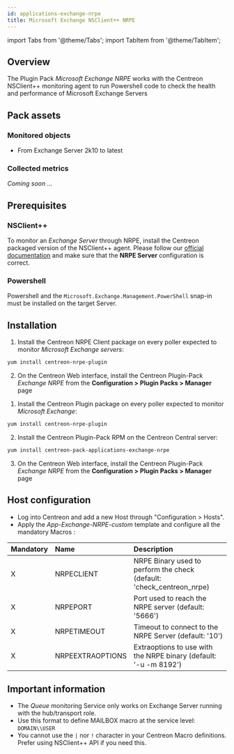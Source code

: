 ```yaml
---
id: applications-exchange-nrpe
title: Microsoft Exchange NSClient++ NRPE
---
```

import Tabs from '@theme/Tabs';
import TabItem from '@theme/TabItem';


## Overview

The Plugin Pack *Microsoft Exchange NRPE* works with the Centreon NSClient++ monitoring
agent to run Powershell code to check the health and performance of Microsoft Exchange 
Servers

## Pack assets

### Monitored objects

* From Exchange Server 2k10 to latest

### Collected metrics

*Coming soon ...*

## Prerequisites

### NSClient++

To monitor an *Exchange Server* through NRPE, install the Centreon packaged version 
of the NSClient++ agent. Please follow our [official documentation](../tutorials/centreon-nsclient-tutorial.md) 
and make sure that the **NRPE Server** configuration is correct.

### Powershell 

Powershell and the `Microsoft.Exchange.Management.PowerShell` snap-in must be installed
on the target Server.

## Installation 

<Tabs groupId="sync">
<TabItem value="Online License" label="Online License">

1. Install the Centreon NRPE Client package on every poller expected to monitor *Microsoft Exchange servers*:

```bash
yum install centreon-nrpe-plugin
```

2. On the Centreon Web interface, install the Centreon Plugin-Pack *Exchange NRPE* from the **Configuration > Plugin Packs > Manager** page

</TabItem>
<TabItem value="Offline License" label="Offline License">

1. Install the Centreon Plugin package on every poller expected to monitor *Microsoft Exchange*:

```bash
yum install centreon-nrpe-plugin
```

2. Install the Centreon Plugin-Pack RPM on the Centreon Central server:

```bash
yum install centreon-pack-applications-exchange-nrpe
```

3. On the Centreon Web interface, install the Centreon Plugin-Pack *Exchange NRPE* from the **Configuration > Plugin Packs > Manager** page

</TabItem>
</Tabs>

## Host configuration

* Log into Centreon and add a new Host through "Configuration > Hosts".
* Apply the *App-Exchange-NRPE-custom* template and configure all the mandatory Macros :

| Mandatory | Name             | Description                                                            |
| :-------- | :--------------- | :--------------------------------------------------------------------- |
| X         | NRPECLIENT       | NRPE Binary used to perform the check (default: 'check_centreon_nrpe)  | 
| X         | NRPEPORT         | Port used to reach the NRPE server (default: '5666')                   |
| X         | NRPETIMEOUT      | Timeout to connect to the NRPE Server (default: '10')                  |
| X         | NRPEEXTRAOPTIONS | Extraoptions to use with the NRPE binary (default: '-u -m 8192')       |

## Important information

* The *Queue* monitoring Service only works on Exchange Server running with the 
hub/transport role. 
* Use this format to define MAILBOX macro at the service level: `DOMAIN\\USER`
* You cannot use the `|` nor `!` character in your Centreon Macro definitions. Prefer using NSClient++ API if you need this. 
